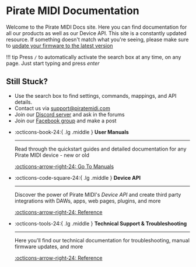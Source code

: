 # Pirate MIDI Documentation

Welcome to the Pirate MIDI Docs site. Here you can find documentation for all our products as well as our Device API. This site is a constantly updated resource. If something doesn't match what you're seeing, please make sure to [update your firmware to the latest version](https://update.piratemidi.com)

!!! tip
    Press `/` to automatically activate the search box at any time, on any page. Just start typing and press _enter_

## Still Stuck?
- Use the search box to find settings, commands, mappings, and API details.
- Contact us via [support@piratemidi.com](mailto:support@piratemidi.com)
- Join our [Discord server](https://discord.gg/x722K7ksA6) and ask in the forums
- Join our [Facebook group](https://facebook.com/groups/pirate.midi.users) and make a post

<div class="grid cards" markdown>

-   :octicons-book-24:{ .lg .middle } __User Manuals__

    ---

    Read through the quickstart guides and detailed documentation
    for any Pirate MIDI device - new or old

    [:octicons-arrow-right-24: Go To Manuals](/manuals)

-   :octicons-code-square-24:{ .lg .middle } __Device API__

    ---

    Discover the power of Pirate MIDI's _Device API_ and create third party integrations with DAWs, apps, web pages, plugins, and more

    [:octicons-arrow-right-24: Reference](/device-api)
    
-   :octicons-tools-24:{ .lg .middle } __Technical Support & Troubleshooting__

    ---

    Here you'll find our technical documentation for troubleshooting, manual firmware updates, and more

    [:octicons-arrow-right-24: Reference](/support)

</div>

